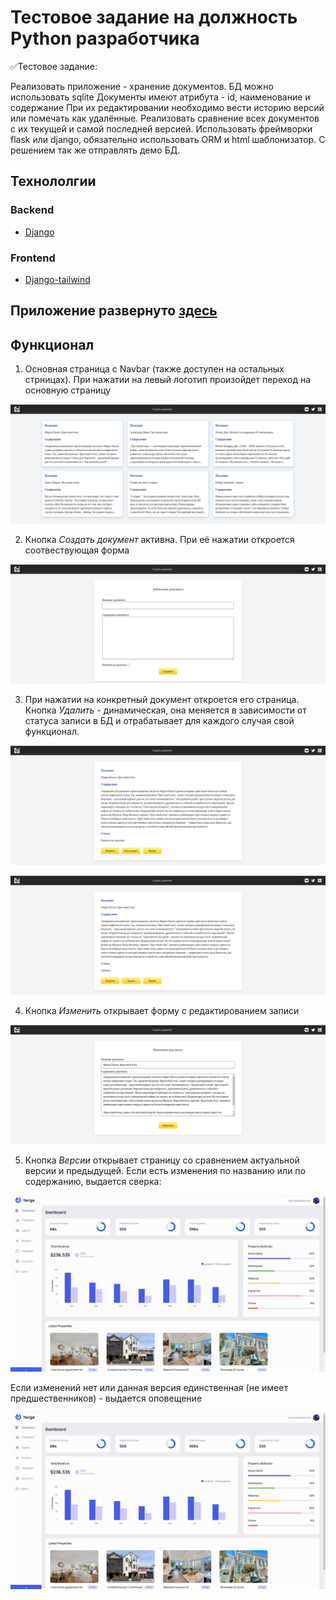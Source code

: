 # Тестовое задание на должность Python разработчика 
 
✅Тестовое задание: 

Реализовать приложение - хранение документов. 
БД можно использовать sqlite 
Документы имеют атрибута - id, наименование и содержание 
При их редактировании необходимо вести историю версий или помечать как удалённые. 
Реализовать сравнение всех документов с их текущей и самой последней версией. 
Использовать фреймворки flask или django, обязательно использовать ORM и html шаблонизатор. 
С решением так же отправлять демо БД. 

## Технололгии

### Backend
* [Django](https://www.djangoproject.com/)

### Frontend
* [Django-tailwind](https://django-tailwind.readthedocs.io/en/latest)

## Приложение развернуто [здесь](https://nsign-test-task.onrender.com/) 

## Функционал

1. Основная страница с Navbar (также доступен на остальных стрницах). При нажатии на левый логотип произойдет переход на основную страницу

![Landing page](https://github.com/aboronilov/ns-test-task/blob/main/theme/static/images/list.png)

2. Кнопка *Создать документ* активна. При её нажатии откроется соотвествующая форма

![Landing page](https://github.com/aboronilov/ns-test-task/blob/main/theme/static/images/create.png)

3. При нажатии на конкретный документ откроется его страница. Кнопка *Удалить* - динамическая, она меняется в зависимости от статуса записи в БД и отрабатывает для каждого случая свой функционал.

![Landing page](https://github.com/aboronilov/ns-test-task/blob/main/theme/static/images/document-deleted.png)

![Landing page](https://github.com/aboronilov/ns-test-task/blob/main/theme/static/images/document.png)

4. Кнопка *Изменить* открывает форму с редактированием записи

![Landing page](https://github.com/aboronilov/ns-test-task/blob/main/theme/static/images/update-document.png)

5. Кнопка *Версии* открывает страницу со сравнением актуальной версии и предыдущей. Если есть изменения по названию или по содержанию, выдается сверка:

![Landing page](https://github.com/aboronilov/estate/blob/main/client/src/assets/screenshots/1.png)

Если изменений нет или данная версия единственная (не имеет предшественников) - выдается оповещение

![Landing page](https://github.com/aboronilov/estate/blob/main/client/src/assets/screenshots/1.png)






